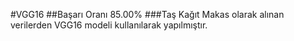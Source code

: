 #VGG16 
##Başarı Oranı 85.00%
###Taş Kağıt Makas olarak alınan verilerden VGG16 modeli kullanılarak yapılmıştır.
